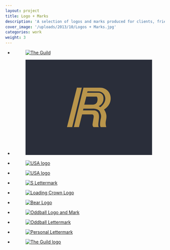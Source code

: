 ```yaml
---
layout: project
title: Logo + Marks
description: 'A selection of logos and marks produced for clients, friends and studio projects.'
cover_image: '/uploads/2013/10/Logos + Marks.jpg'
categories: work
weight: 3
---
```

<ul class="small-block-grid-1 large-block-grid-3">
  <li>
    <figure>
      <a href="http://devinhalladay.com/uploads/2014/02/guild_shot.jpg" title="" data-fluidbox>
        <img src="http://devinhalladay.com/uploads/2014/02/guild_shot.jpg" title="" alt="The Guild">
      </a>
    </figure>
  </li>

  <li>
    <figure>
      <a href="/uploads/2014/02/royal_courier.jpg" data-fluidbox>
        <img src="/uploads/2014/02/royal_courier.jpg" alt="Royal Courier logo">
      </a>
    </figure>
  </li>

  <li>
    <figure>
      <a href="http://devinhalladay.com/uploads/2014/02/eagle.jpg" data-fluidbox>
        <img src="http://devinhalladay.com/uploads/2014/02/eagle.jpg" alt="USA logo">
      </a>
    </figure>
  </li>

  <li>
    <figure>
      <a href="http://devinhalladay.com/uploads/2014/02/usa-logo.jpg" data-fluidbox>
        <img src="http://devinhalladay.com/uploads/2014/02/usa-logo.jpg" alt="USA logo">
      </a>
    </figure>
  </li>

  <li>
    <figure>
      <a href="http://devinhalladay.com/uploads/2013/10/s-mark.jpg" data-fluidbox>
        <img src="http://devinhalladay.com/uploads/2013/10/s-mark.jpg" alt="S Lettermark">
      </a>
    </figure>
  </li>

  <li>
    <figure>
      <a href="http://devinhalladay.com/uploads/2013/10/crown-loading.gif" data-fluidbox>
        <img src="http://devinhalladay.com/uploads/2013/10/crown-loading.gif" alt="Loading Crown Logo">
      </a>
    </figure>
  </li>

  <li>
    <figure>
      <a href="http://devinhalladay.com/uploads/2013/10/bear-logo.jpg" data-fluidbox>
        <img src="http://devinhalladay.com/uploads/2013/10/bear-logo.jpg" alt="Bear Logo">
      </a>
    </figure>
  </li>

  <li>
    <figure>
      <a href="http://devinhalladay.com/uploads/2013/10/oddball.jpg" data-fluidbox>
        <img src="http://devinhalladay.com/uploads/2013/10/oddball.jpg" alt="Oddball Logo and Mark">
      </a>
    </figure>
  </li>

  <li>
    <figure>
      <a href="http://devinhalladay.com/uploads/2013/10/oddball-lettermark.gif" data-fluidbox>
        <img src="http://devinhalladay.com/uploads/2013/10/oddball-lettermark.gif" alt="Oddball Lettermark">
      </a>
    </figure>
  </li>

  <li>
    <figure>
      <a href="http://devinhalladay.com/uploads/2013/10/devin-logo.gif" data-fluidbox>
        <img src="http://devinhalladay.com/uploads/2013/10/devin-logo.gif" alt="Personal Lettermark">
      </a>
    </figure>
  </li>

  <li>
    <figure>
      <a href="http://devinhalladay.com/uploads/2013/10/guild-logo.jpg" data-fluidbox>
        <img src="http://devinhalladay.com/uploads/2013/10/guild-logo.jpg" alt="The Guild logo">
      </a>
    </figure>
  </li>
</ul>